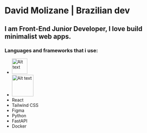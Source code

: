 # David Molizane | Brazilian dev
## I am Front-End Junior Developer, I love build minimalist web apps.
### Languages and frameworks that i use:
- <img src="https://upload.wikimedia.org/wikipedia/commons/thumb/9/99/Unofficial_JavaScript_logo_2.svg/1024px-Unofficial_JavaScript_logo_2.svg.png?20141107110902" alt="Alt text" title="Optional title" 
     height="50">
- <img src="https://branditechture.agency/brand-logos/wp-content/uploads/wpdm-cache/Next.js-900x0.png" alt="Alt text" title="Optional title" height="70">
- React
- Tailwind CSS
- Figma
- Python
- FastAPI
- Docker

<!--
**Molizanee/Molizanee** is a ✨ _special_ ✨ repository because its `README.md` (this file) appears on your GitHub profile.

Here are some ideas to get you started:

- 🔭 I’m currently working on ...
- 🌱 I’m currently learning ...
- 👯 I’m looking to collaborate on ...
- 🤔 I’m looking for help with ...
- 💬 Ask me about ...
- 📫 How to reach me: ...
- 😄 Pronouns: ...
- ⚡ Fun fact: ...
-->

